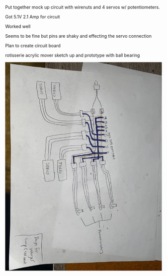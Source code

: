 Put together mock up circuit with wirenuts and 4 servos w/ potentiometers.

Got 5.1V 2.1 Amp for circuit

Worked well

Seems to be fine but pins are shaky and effecting the servo connection

Plan to create circuit board

rotisserie acrylic mover sketch up and prototype with ball bearing

![Circuit Diagram](images\circuitdiagram.jpg)